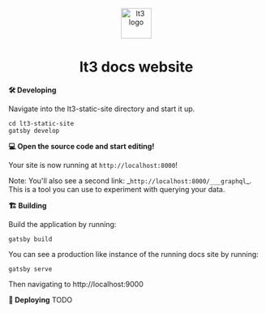 <p align="center">
    <img alt="lt3 logo" src="https://avatars3.githubusercontent.com/u/60077349?s=200&v=4" width="60" />
</p>
<h1 align="center">
  lt3 docs website
</h1>

**🛠 Developing**

Navigate into the lt3-static-site directory and start it up.

```shell
cd lt3-static-site
gatsby develop
```

**💻 Open the source code and start editing!**

Your site is now running at `http://localhost:8000`!

Note: You'll also see a second link: \_`http://localhost:8000/___graphql`\_. This is a tool you can use to experiment with querying your data.

**🏗 Building**

Build the application by running:

```shell
gatsby build
```

You can see a production like instance of the running docs site by running:

```shell
gatsby serve
```

Then navigating to http://localhost:9000

**🚀 Deploying**
TODO
